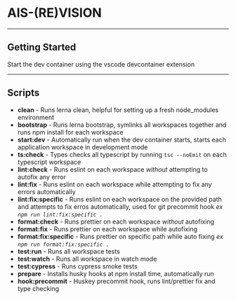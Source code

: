 # AIS-(RE)VISION

---

## Getting Started

Start the dev container using the vscode devcontainer extension

---

## Scripts

- **clean** - Runs lerna clean, helpful for setting up a fresh node_modules environment
- **bootstrap** - Runs lerna bootstrap, symlinks all workspaces together and runs npm install for each workspace
- **start:dev** - Automatically run when the dev container starts, starts each application workspace in development mode
- **ts:check** - Types checks all typescript by running `tsc --noEmit` on each typescript workspace
- **lint:check** - Runs eslint on each workspace _without_ attempting to autofix any error
- **lint:fix** - Runs eslint on each workspace while attempting to fix any errors automatically
- **lint:fix:specific** - Runs eslint on each workspace on the provided path and attempts to fix erros automatically, used for git precommit hook _ex `npm run lint:fix:specific .`_
- **format:check** - Runs prettier on each workspace _without_ autofixing
- **format:fix** - Runs prettier on each workspace while autofixing
- **format:fix:specific** - Runs prettier on specific path while auto fixing _ex `npm run format:fix:specific .`_
- **test:run** - Runs all workspace tests
- **test:watch** - Runs all workspace in watch mode
- **test:cypress** - Runs cypress smoke tests
- **prepare** - Installs husky hooks at npm install time, automatically run
- **hook:precommit** - Huskey precommit hook, runs lint/prettier fix and type checking
